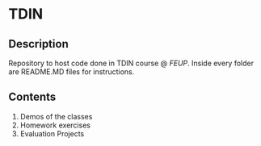 # TDIN

## Description

Repository to host code done in TDIN course @ *FEUP*. Inside every folder are README.MD files for instructions.

## Contents

1. Demos of the classes
2. Homework exercises
3. Evaluation Projects
